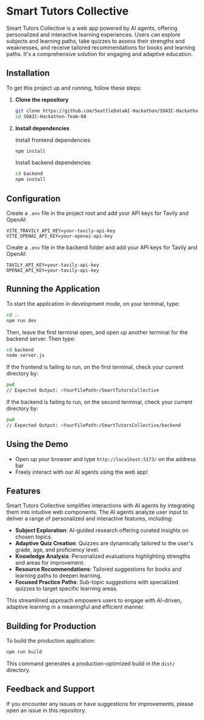 # Smart Tutors Collective

Smart Tutors Collective is a web app powered by AI agents, offering personalized and interactive learning experiences. Users can explore subjects and learning paths, take quizzes to assess their strengths and weaknesses, and receive tailored recommendations for books and learning paths. It's a comprehensive solution for engaging and adaptive education.

## Installation

To get this project up and running, follow these steps:

1. **Clone the repository**

   ```bash
   git clone https://github.com/SeattleDataAI-Hackathon/SDAIC-Hackathon-Team-08
   cd SDAIC-Hackathon-Team-08
   ```

2. **Install dependencies**

   Install frontend dependencies
   ```bash
   npm install
   ```

   Install backend dependencies
   ```bash
   cd backend
   npm install
   ```

## Configuration

Create a `.env` file in the project root and add your API keys for Tavily and OpenAI:

```
VITE_TRAVILY_API_KEY=your-tavily-api-key
VITE_OPENAI_API_KEY=your-openai-api-key
```

Create a `.env` file in the backend folder and add your API keys for Tavily and OpenAI:

```
TAVILY_API_KEY=your-tavily-api-key
OPENAI_API_KEY=your-tavily-api-key
```

## Running the Application

To start the application in development mode, on your terminal, type:

```bash
cd ..
npm run dev
```

Then, leave the first terminal open, and open up another terminal for the backend server. Then type:

```bash
cd backend
node server.js
```

If the frontend is failing to run, on the first terminal, check your current directory by:

```bash
pwd
// Expected Output: <YourFilePath>/SmartTutorsCollective
```

If the backend is failing to run, on the second terminal, check your current directory by:

```bash
pwd
// Expected Output: <YourFilePath>/SmartTutorsCollective/backend
```

## Using the Demo

- Open up your browser and type `http://localhost:5173/` on the address bar
- Freely interact with our AI agents using the web app!

## Features

Smart Tutors Collective simplifies interactions with AI agents by integrating them into intuitive web components. The AI agents analyze user input to deliver a range of personalized and interactive features, including:

- **Subject Exploration**: AI-guided research offering curated insights on chosen topics.
- **Adaptive Quiz Creation**: Quizzes are dynamically tailored to the user's grade, age, and proficiency level.
- **Knowledge Analysis**: Personalized evaluations highlighting strengths and areas for improvement.
- **Resource Recommendations**: Tailored suggestions for books and learning paths to deepen learning.
- **Focused Practice Paths**: Sub-topic suggestions with specialized quizzes to target specific learning areas.

This streamlined approach empowers users to engage with AI-driven, adaptive learning in a meaningful and efficient manner.

## Building for Production

To build the production application:

```bash
npm run build
```

This command generates a production-optimized build in the `dist/` directory.

## Feedback and Support

If you encounter any issues or have suggestions for improvements, please open an issue in this repository.

